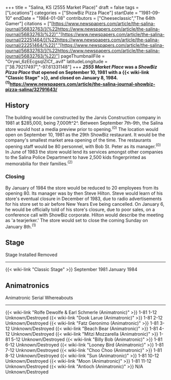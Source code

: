 +++
title = "Salina, KS (2555 Market Place)"
draft = false
tags = ["Locations"]
categories = ["ShowBiz Pizza Place"]
startDate = "1981-09-10"
endDate = "1984-01-08"
contributors = ["Cheeseclassic","The 64th Gamer"]
citations = ["[https://www.newspapers.com/article/the-salina-journal/56832763/](%22https://www.newspapers.com/article/the-salina-journal/56832763/%22)","[https://www.newspapers.com/article/the-salina-journal/22251464/](%22https://www.newspapers.com/article/the-salina-journal/22251464/%22)","[https://www.newspapers.com/article/the-salina-journal/56832763/](%22https://www.newspapers.com/article/the-salina-journal/56832763/%22)"]
pageThumbnailFile = "Orywi_6zEEcgsqIZlCf_.avif"
latitudeLongitude = ["38.79217497","-97.61331148"]
+++
***2555 Market Place* was a *ShowBiz Pizza Place* that opened on September 10, 1981 with a {{< wiki-link "Classic Stage" >}}, and closed on January 8, 1984.<sup>(1)</sup>https://www.newspapers.com/article/the-salina-journal-showbiz-pizza-salina/32791643/**

## History

The building would be constructed by the Jarvis Construction company in 1981 at $285,000, being 7,000ft^2^. Between September 7th-9th, the Salina store would host a media preview prior to opening.<sup>(0)</sup>
The location would open on September 10, 1981 as the 29th ShowBiz restaurant. It would be the company's smallest market area opening of the time. The restaurants opening staff would be 80 personnel, with Bob St. Peter as its manager.<sup>(0)</sup>
In June of 1983 the store would lend its services amongst other companies to the Salina Police Department to have 2,500 kids fingerprinted as memorabilia for their families.<sup>(2)</sup>

### Closing

By January of 1984 the store would be reduced to 20 employees from its opening 80. Its manager was by then Steve Hilton. Steve would learn of his store's eventual closure in December of 1983, due to radio advertisements for his store set to air before New Years Eve being cancelled. On January 6, he would be officially told of his store's closure, due to poor sales, on a conference call with ShowBiz corporate. Hilton would describe the meeting as 'a tearjerker.' The store would set to close the coming Sunday on January 8th.<sup>(1)</sup>

## Stage

  Stage                                   Installed        Removed
  --------------------------------------- ---------------- --------------
  {{< wiki-link "Classic Stage" >}}   September 1981   January 1984

## Animatronics

  Animatronic                                                           Serial       Whereabouts
  --------------------------------------------------------------------- ------------ -------------------
  {{< wiki-link "Rolfe Dewolfe & Earl Schmerle (Animatronic)" >}}   1-81 1-12    Unknown/Destroyed
  {{< wiki-link "Dook Larue (Animatronic)" >}}                      1-81 2-12    Unknown/Destroyed
  {{< wiki-link "Fatz Geronimo (Animatronic)" >}}                   1-81 3-12    Unknown/Destroyed
  {{< wiki-link "Beach Bear (Animatronic)" >}}                      1-81 4-12    Unknown/Destroyed
  {{< wiki-link "Mitzi Mozzarella (Animatronic)" >}}                1-81 5-12    Unknown/Destroyed
  {{< wiki-link "Billy Bob (Animatronic)" >}}                       1-81 6-12    Unknown/Destroyed
  {{< wiki-link "Looney Bird (Animatronic)" >}}                     1-81 7-12    Unknown/Destroyed
  {{< wiki-link "Choo Choo (Animatronic)" >}}                       1-81 8-12    Unknown/Destroyed
  {{< wiki-link "Sun (Animatronic)" >}}                             1-81 10-12   Unknown/Destroyed
  {{< wiki-link "Moon (Animatronic)" >}}                            1-81 11-12   Unknown/Destroyed
  {{< wiki-link "Antioch (Animatronic)" >}}                         N/A          Unknown/Destroyed

